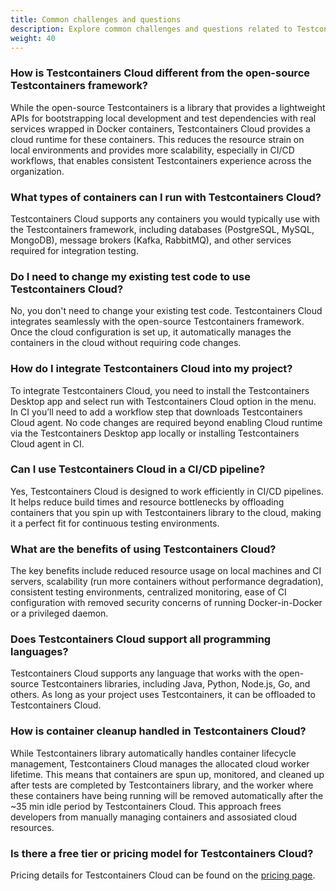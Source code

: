```yaml
---
title: Common challenges and questions
description: Explore common challenges and questions related to Testcontainers Cloud by Docker.
weight: 40
---
```


<!-- vale Docker.HeadingLength = NO -->

### How is Testcontainers Cloud different from the open-source Testcontainers framework?

While the open-source Testcontainers is a library that provides a lightweight APIs for bootstrapping local development and test dependencies with real services wrapped in Docker containers, Testcontainers Cloud provides a cloud runtime for these containers. This reduces the resource strain on local environments and provides more scalability, especially in CI/CD workflows, that enables consistent Testcontainers experience across the organization.

### What types of containers can I run with Testcontainers Cloud?

Testcontainers Cloud supports any containers you would typically use with the Testcontainers framework, including databases (PostgreSQL, MySQL, MongoDB), message brokers (Kafka, RabbitMQ), and other services required for integration testing.

### Do I need to change my existing test code to use Testcontainers Cloud?

No, you don't need to change your existing test code. Testcontainers Cloud integrates seamlessly with the open-source Testcontainers framework. Once the cloud configuration is set up, it automatically manages the containers in the cloud without requiring code changes.

### How do I integrate Testcontainers Cloud into my project?

To integrate Testcontainers Cloud, you need to install the Testcontainers Desktop app and select run with Testcontainers Cloud option in the menu. In CI you’ll need to add a workflow step that downloads Testcontainers Cloud agent. No code changes are required beyond enabling Cloud runtime via the Testcontainers Desktop app locally or installing Testcontainers Cloud agent in CI.

### Can I use Testcontainers Cloud in a CI/CD pipeline?

Yes, Testcontainers Cloud is designed to work efficiently in CI/CD pipelines. It helps reduce build times and resource bottlenecks by offloading containers that you spin up with Testcontainers library to the cloud, making it a perfect fit for continuous testing environments.

### What are the benefits of using Testcontainers Cloud?

The key benefits include reduced resource usage on local machines and CI servers, scalability (run more containers without performance degradation), consistent testing environments, centralized monitoring, ease of CI configuration with removed security concerns of running Docker-in-Docker or a privileged daemon.

### Does Testcontainers Cloud support all programming languages?

Testcontainers Cloud supports any language that works with the open-source Testcontainers libraries, including Java, Python, Node.js, Go, and others. As long as your project uses Testcontainers, it can be offloaded to Testcontainers Cloud.

### How is container cleanup handled in Testcontainers Cloud?

While Testcontainers library automatically handles container lifecycle management, Testcontainers Cloud manages the allocated cloud worker lifetime. This means that containers are spun up, monitored, and cleaned up after tests are completed by Testcontainers library, and the worker where these containers have being running will be removed automatically after the ~35 min idle period by Testcontainers Cloud. This approach frees developers from manually managing containers and assosiated cloud resources. 

### Is there a free tier or pricing model for Testcontainers Cloud?

Pricing details for Testcontainers Cloud can be found on the [pricing page](https://testcontainers.com/cloud/pricing/).
